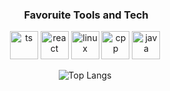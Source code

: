<div align="center">
  <h3> &nbsp;Favoruite Tools and Tech</h3>
  <p align="center">
    <img src="https://www.svgrepo.com/show/354478/typescript-icon.svg" alt="ts" width="45" height="45"/>
    <img src="https://www.svgrepo.com/show/452092/react.svg" alt="react" width="45" height="45"/>
    <img src="https://www.svgrepo.com/show/448236/linux.svg" alt="linux" width="45" height="45"/>
    <img src="https://www.svgrepo.com/show/376358/c-plus-plus.svg" alt="cpp" width="45" height="45"/>
    <img src="https://www.svgrepo.com/show/452234/java.svg" alt="java" width="45" height="45"/>
  </p>
  
  ![Top Langs](https://github-readme-stats.vercel.app/api/top-langs/?username=harryuiop&layout=compact&theme=dark)
</div>
